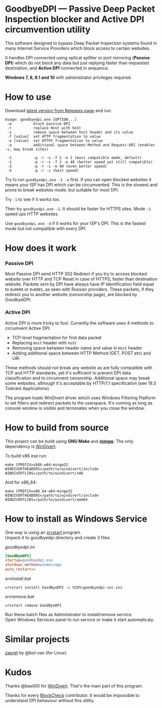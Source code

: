 GoodbyeDPI — Passive Deep Packet Inspection blocker and Active DPI circumvention utility
=========================

This software designed to bypass Deep Packet Inspection systems found in many Internet Service Providers which block access to certain websites.

It handles DPI connected using optical splitter or port mirroring (**Passive DPI**) which do not block any data but just replying faster than requested destination, and **Active DPI** connected in sequence.

**Windows 7, 8, 8.1 and 10** with administrator privileges required.

# How to use

Download [latest version from Releases page](https://github.com/ValdikSS/GoodbyeDPI/releases) and run.

```
Usage: goodbyedpi.exe [OPTION...]
 -p          block passive DPI
 -r          replace Host with hoSt
 -s          remove space between host header and its value
 -f [value]  set HTTP fragmentation to value
 -e [value]  set HTTPS fragmentation to value
 -a          additional space between Method and Request-URI (enables -s, may break sites)

 -1          -p -r -s -f 2 -e 2 (most compatible mode, default)
 -2          -p -r -s -f 2 -e 40 (better speed yet still compatible)
 -3          -p -r -s -e 40 (even better speed)
 -4          -p -r -s (best speed)
```

Try to run `goodbyedpi.exe -1 -a` first. If you can open blocked websites it means your ISP has DPI which can be circumvented. This is the slowest and prone to break websites mode, but suitable for most DPI.

Try `-1` to see if it works too.

Then try `goodbyedpi.exe -2`. It should be faster for HTTPS sites. Mode `-3` speed ups HTTP websites.

Use `goodbyedpi.exe -4` if it works for your ISP's DPI. This is the fastest mode but not compatible with every DPI.

# How does it work

### Passive DPI

Most Passive DPI send HTTP 302 Redirect if you try to access blocked website over HTTP and TCP Reset in case of HTTPS, faster than destination website. Packets sent by DPI have always have IP Identification field equal to `0x0000` or `0x0001`, as seen with Russian providers. These packets, if they redirect you to another website (censorship page), are blocked by GoodbyeDPI.

### Active DPI

Active DPI is more tricky to fool. Currently the software uses 4 methods to circumvent Active DPI:

* TCP-level fragmentation for first data packet
* Replacing `Host` header with `hoSt`
* Removing space between header name and value in `Host` header
* Adding additional space between HTTP Method (GET, POST etc) and URI

These methods should not break any website as are fully compatible with TCP and HTTP standards, yet it's sufficient to prevent DPI data classification and to circumvent censorship. Additional space may break some websites, although it's acceptable by HTTP/1.1 specification (see 19.3 Tolerant Applications).

The program loads WinDivert driver which uses Windows Filtering Platform to set filters and redirect packets to the userspace. It's running as long as console window is visible and terminates when you close the window.

# How to build from source

This project can be build using **GNU Make** and [**mingw**](https://mingw-w64.org). The only dependency is [WinDivert](https://github.com/basil00/Divert).

To build x86 exe run:

`make CPREFIX=i686-w64-mingw32 WINDIVERTHEADERS=/path/to/windivert/include WINDIVERTLIBS=/path/to/windivert/x86`

And for x86_64:

`make CPREFIX=x86_64-w64-mingw32 WINDIVERTHEADERS=/path/to/windivert/include WINDIVERTLIBS=/path/to/windivert/amd64`

# How to install as Windows Service

One way is using an [srvstart](http://www.rozanski.org.uk/software) program.  
Unpack it to goodbyedpi directory and create 3 files:

*goodbyedpi.ini*
```INI
[GoodByeDPI]
startup=goodbyedpi.exe
shutdown_method=winmessage
auto_restart=n
```
*srvinstall.bat*
```Batchfile
srvstart install GoodByeDPI -c %CD%\goodbyedpi-svc.ini
```
*srvremove.bat*
```Batchfile
srvstart remove GoodByeDPI
```
Run these batch files as Administrator to install/remove service.  
Open Windows Services panel to run service or make it start automaticaly.

# Similar projects

[zapret](https://github.com/bol-van/zapret) by @bol-van (for Linux).

# Kudos

Thanks @basil00 for [WinDivert](https://github.com/basil00/Divert). That's the main part of this program.

Thanks for every [BlockCheck](https://github.com/ValdikSS/blockcheck) contributor. It would be impossible to understand DPI behaviour without this utility.
